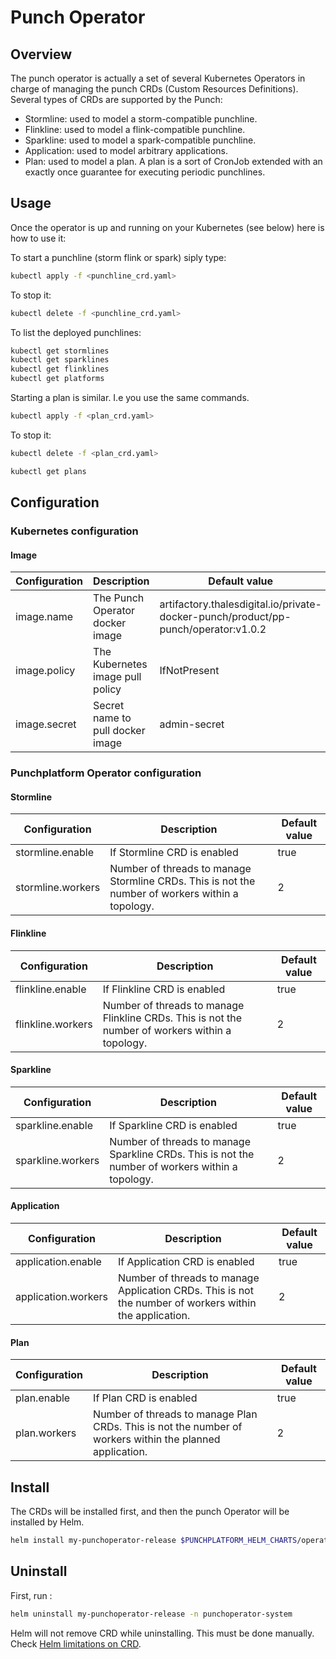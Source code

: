 # Punch Operator

## Overview

The punch operator is actually a set of several Kubernetes Operators 
in charge of managing the punch CRDs (Custom Resources Definitions). 
Several types of CRDs are supported by the Punch: 

- Stormline: used to model a storm-compatible punchline. 
- Flinkline: used to model a flink-compatible punchline. 
- Sparkline: used to model a spark-compatible punchline.
- Application: used to model arbitrary applications.
- Plan: used to model a plan. A plan is a sort of CronJob extended with an exactly once guarantee for executing periodic punchlines. 

## Usage

Once the operator is up and running on your Kubernetes (see below) here is how to use it:

To start a punchline (storm flink or spark) siply type:

```sh
kubectl apply -f <punchline_crd.yaml>
```

To stop it:

```sh
kubectl delete -f <punchline_crd.yaml>
```

To list the deployed punchlines: 

```sh
kubectl get stormlines
kubectl get sparklines
kubectl get flinklines
kubectl get platforms
```

Starting a plan is similar. I.e you use the same commands. 

```sh
kubectl apply -f <plan_crd.yaml>
```

To stop it:

```sh
kubectl delete -f <plan_crd.yaml>
```

```sh
kubectl get plans
```

## Configuration

### Kubernetes configuration

#### Image

| Configuration        | Description                         | Default value                                               |
|----------------------|-------------------------------------|-------------------------------------------------------------|
| image.name           | The Punch Operator docker image     | artifactory.thalesdigital.io/private-docker-punch/product/pp-punch/operator:v1.0.2 |
| image.policy         | The Kubernetes image pull policy    | IfNotPresent                                                |
| image.secret         | Secret name to pull docker image    | admin-secret                                                          |

### Punchplatform Operator configuration

#### Stormline

| Configuration     | Description                                                      | Default value |
|-------------------|------------------------------------------------------------------|---------------|
| stormline.enable  | If Stormline CRD is enabled                                      |   true        |
| stormline.workers | Number of threads to manage Stormline CRDs. This is not the number of workers within a topology. | 2  |

#### Flinkline

| Configuration     | Description                                                      | Default value |
|-------------------|------------------------------------------------------------------|---------------|
| flinkline.enable  | If Flinkline CRD is enabled                                      |   true        |
| flinkline.workers | Number of threads to manage Flinkline CRDs. This is not the number of workers within a topology. | 2  |

#### Sparkline

| Configuration     | Description                                                      | Default value |
|-------------------|------------------------------------------------------------------|---------------|
| sparkline.enable  | If Sparkline CRD is enabled                                      |   true        |
| sparkline.workers | Number of threads to manage Sparkline CRDs. This is not the number of workers within a topology. | 2  |

#### Application

| Configuration     | Description                                                      | Default value |
|-------------------|------------------------------------------------------------------|---------------|
| application.enable  | If Application CRD is enabled                                      |   true        |
| application.workers | Number of threads to manage Application CRDs. This is not the number of workers within the application. | 2  |

#### Plan

| Configuration     | Description                                                      | Default value |
|-------------------|------------------------------------------------------------------|---------------|
| plan.enable  | If Plan CRD is enabled                                      |   true        |
| plan.workers | Number of threads to manage Plan CRDs. This is not the number of workers within the planned application. | 2  |

## Install

The CRDs will be installed first, and then the punch Operator will be 
installed by Helm.

```sh
helm install my-punchoperator-release $PUNCHPLATFORM_HELM_CHARTS/operator -n punchoperator-system
```

## Uninstall

First, run :
```sh
helm uninstall my-punchoperator-release -n punchoperator-system
```

Helm will not remove CRD while uninstalling. This must be done manually.
Check [Helm limitations on CRD](https://helm.sh/docs/topics/charts/#limitations-on-crds).
